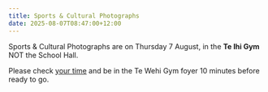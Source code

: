 ```yaml
---
title: Sports & Cultural Photographs
date: 2025-08-07T08:47:00+12:00
---
```

Sports & Cultural Photographs are on Thursday 7 August, in the **Te Ihi Gym** NOT the School Hall.  

Please check [your time](https://docs.google.com/document/d/1nsWOmWFBYWy2nlllSJuTmSBx1d1lyKSbUrfMEOhB6PQ/edit?fbclid=IwY2xjawL2m_RleHRuA2FlbQIxMQABHqEoJzvyBig9ZKZY9wsJq49QVQ3heZ-Ci5BTRyxSThjabCwJpZhuZkq7Lxdd_aem_gWi_N47SKZTQMTllpJOTlQ&tab=t.0) and be in the Te Wehi Gym foyer 10 minutes before ready to go.
